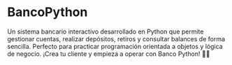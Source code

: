# BancoPython
Un sistema bancario interactivo desarrollado en Python que permite gestionar cuentas, realizar depósitos, retiros y consultar balances de forma sencilla. Perfecto para practicar programación orientada a objetos y lógica de negocio. ¡Crea tu cliente y empieza a operar con Banco Python! 🏦✨
